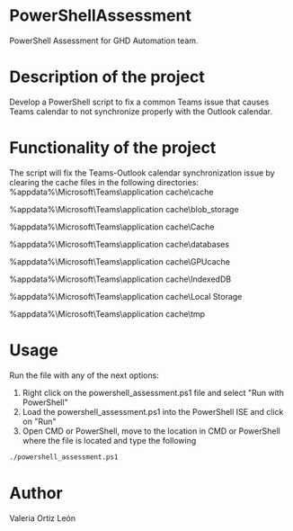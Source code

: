 # PowerShellAssessment
PowerShell Assessment for GHD Automation team.

# Description of the project
Develop a PowerShell script to fix a common Teams issue that causes Teams calendar to not synchronize properly with the Outlook calendar.

# Functionality of the project
The script will fix the Teams-Outlook calendar synchronization issue by clearing the cache files in the following directories:
%appdata%\Microsoft\Teams\application cache\cache

%appdata%\Microsoft\Teams\application cache\blob_storage

%appdata%\Microsoft\Teams\application cache\Cache

%appdata%\Microsoft\Teams\application cache\databases

%appdata%\Microsoft\Teams\application cache\GPUcache

%appdata%\Microsoft\Teams\application cache\IndexedDB

%appdata%\Microsoft\Teams\application cache\Local Storage

%appdata%\Microsoft\Teams\application cache\tmp

# Usage 
Run the file with any of the next options:

1. Right click on the powershell_assessment.ps1 file and select "Run with PowerShell"
2. Load the powershell_assessment.ps1 into the PowerShell ISE and click on "Run"
3. Open CMD or PowerShell, move to the location in CMD or PowerShell where the file is located and type the following
```bash
./powershell_assessment.ps1
```

# Author
Valeria Ortiz León

